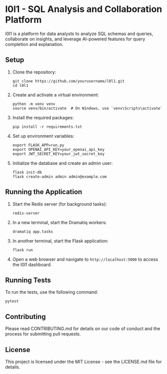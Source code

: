# l0l1 - SQL Analysis and Collaboration Platform

l0l1 is a platform for data analysts to analyze SQL schemas and queries, collaborate on insights, and leverage AI-powered features for query completion and explanation.

## Setup

1. Clone the repository:
   ```
   git clone https://github.com/yourusername/l0l1.git
   cd l0l1
   ```

2. Create and activate a virtual environment:
   ```
   python -m venv venv
   source venv/bin/activate  # On Windows, use `venv\Scripts\activate`
   ```

3. Install the required packages:
   ```
   pip install -r requirements.txt
   ```

4. Set up environment variables:
   ```
   export FLASK_APP=run.py
   export OPENAI_API_KEY=your_openai_api_key
   export JWT_SECRET_KEY=your_jwt_secret_key
   ```

5. Initialize the database and create an admin user:
   ```
   flask init-db
   flask create-admin admin admin@example.com
   ```

## Running the Application

1. Start the Redis server (for background tasks):
   ```
   redis-server
   ```

2. In a new terminal, start the Dramatiq workers:
   ```
   dramatiq app.tasks
   ```

3. In another terminal, start the Flask application:
   ```
   flask run
   ```

4. Open a web browser and navigate to `http://localhost:5000` to access the l0l1 dashboard.

## Running Tests

To run the tests, use the following command:
```
pytest
```

## Contributing

Please read CONTRIBUTING.md for details on our code of conduct and the process for submitting pull requests.

## License

This project is licensed under the MIT License - see the LICENSE.md file for details.